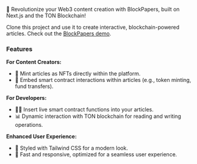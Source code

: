 🚀 Revolutionize your Web3 content creation with BlockPapers, built on Next.js and the TON Blockchain!

Clone this project and use it to create interactive, blockchain-powered articles. Check out the [BlockPapers demo](https://blockpapers.com/).

### Features

**For Content Creators:**
- 📝 Mint articles as NFTs directly within the platform.
- 🔗 Embed smart contract interactions within articles (e.g., token minting, fund transfers).

**For Developers:**
- 🧑‍💻 Insert live smart contract functions into your articles.
- 📊 Dynamic interaction with TON blockchain for reading and writing operations.

**Enhanced User Experience:**
- 🎨 Styled with Tailwind CSS for a modern look.
- 🚀 Fast and responsive, optimized for a seamless user experience.
